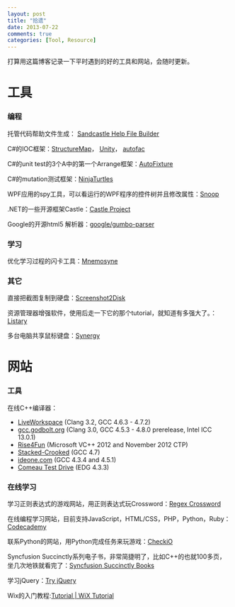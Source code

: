 ```yaml
---
layout: post
title: "拾遗"
date: 2013-07-22
comments: true
categories: [Tool, Resource]
---
```

<p>打算用这篇博客记录一下平时遇到的好的工具和网站，会随时更新。</p>
<h1>工具</h1>
<h3>编程</h3>
<p>托管代码帮助文件生成： <a href="http://shfb.codeplex.com/">Sandcastle Help File Builder</a></p>
<p>C#的IOC框架：<a href="http://docs.structuremap.net/">StructureMap</a>， <a href="http://unity.codeplex.com/">Unity</a>， <a href="http://code.google.com/p/autofac/">autofac</a></p>
<p>C#的unit test的3个A中的第一个Arrange框架：<a href="https://github.com/AutoFixture">AutoFixture</a></p>
<p>C#的mutation测试框架：<a href="http://www.mutation-testing.net/">NinjaTurtles</a></p>
<p>WPF应用的spy工具，可以看运行的WPF程序的控件树并且修改属性：<a href="http://snoopwpf.codeplex.com/">Snoop</a></p>
<p>.NET的一些开源框架Castle：<a href="http://www.castleproject.org/">Castle Project</a></p>
<p>Google的开源html5 解析器：<a href="https://github.com/google/gumbo-parser">google/gumbo-parser</a></p>
<h3>学习</h3>
<p>优化学习过程的闪卡工具：<a href="http://mnemosyne-proj.org/">Mnemosyne</a></p>
<h3>其它</h3>
<p>直接把截图复制到硬盘：<a href="http://screenshot2disk.codeplex.com/">Screenshot2Disk</a></p>
<p>资源管理器增强软件，使用后走一下它的那个tutorial，就知道有多强大了。：<a href="http://www.listary.com/">Listary</a></p>
<p>多台电脑共享鼠标键盘：<a href="http://synergy-foss.org/">Synergy</a></p>
<h1>网站</h1>
<h3>工具</h3>
<p>在线C++编译器：</p>
<ul>
<li><a href="http://liveworkspace.org/">LiveWorkspace</a> (Clang 3.2, GCC 4.6.3 - 4.7.2)</li>
<li><a href="http://gcc.godbolt.org/">gcc.godbolt.org</a> (Clang 3.0, GCC 4.5.3 - 4.8.0 prerelease, Intel ICC 13.0.1)</li>
<li><a href="http://rise4fun.com/vcpp">Rise4Fun</a> (Microsoft VC++ 2012 and November 2012 CTP)</li>
<li><a href="http://stacked-crooked.com/">Stacked-Crooked</a> (GCC 4.7)</li>
<li><a href="http://ideone.com/">ideone.com</a> (GCC 4.3.4 and 4.5.1)</li>
<li><a href="http://comeaucomputing.com/tryitout/">Comeau Test Drive</a> (EDG 4.3.3)</li>
</ul>
<h3>在线学习</h3>
<p>学习正则表达式的游戏网站，用正则表达式玩Crossword：<a href="http://regexcrossword.com/">Regex Crossword</a></p>
<p>在线编程学习网站，目前支持JavaScript，HTML/CSS，PHP，Python，Ruby：<a href="http://www.codecademy.com/">Codecademy</a></p>
<p>联系Python的网站，用Python完成任务来玩游戏：<a href="http://www.checkio.org/">CheckiO</a></p>
<p>Syncfusion Succinctly系列电子书，非常简捷明了，比如C++的也就100多页，坐几次地铁就看完了：<a href="http://www.syncfusion.com/resources/techportal/ebooks">Syncfusion </a><a href="http://www.syncfusion.com/resources/techportal/ebooks/cplusplus">Succinctly Books</a></p>
<p>学习jQuery：<a href="http://try.jquery.com/">Try jQuery</a></p>
<p>Wix的入门教程:<a href="http://wix.tramontana.co.hu/tutorial">Tutorial | WiX Tutorial</a></p>